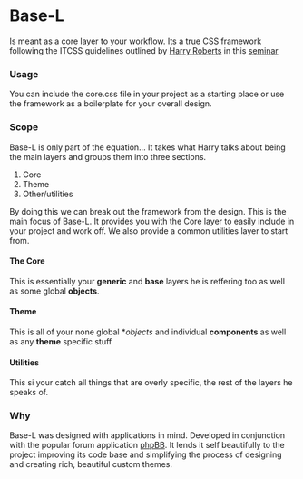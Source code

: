 # Base-L
Is meant as a core layer to your workflow. Its a true CSS framework following
the ITCSS guidelines outlined by [Harry Roberts](http://www.csswizardry.com) in
this [seminar](https://www.youtube.com/watch?v=1OKZOV-iLj4)

### Usage
You can include the core.css file in your project as a starting place or use the
framework as a boilerplate for your overall design.

### Scope
Base-L is only part of the equation... It takes what Harry talks about being the
main layers and groups them into three sections.

1. Core
2. Theme
3. Other/utilities

By doing this we can break out the framework from the design. This is the main
focus of Base-L. It provides you with the Core layer to easily include in your
project and work off. We also provide a common utilities layer to start from.

#### The Core
This is essentially your **generic** and **base** layers he is reffering too as
well as some global **objects**.

#### Theme
This is all of your none global **objects* and individual **components** as well
as any **theme** specific stuff

#### Utilities
This si your catch all things that are overly specific, the rest of the layers
he speaks of.

### Why
Base-L was designed with applications in mind. Developed in conjunction with the
popular forum application [phpBB](http://www.phpbb.org). It lends it self
beautifully to the project improving its code base and simplifying the process
of designing and creating rich, beautiful custom themes.
